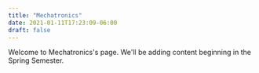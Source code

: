 ```yaml
---
title: "Mechatronics"
date: 2021-01-11T17:23:09-06:00
draft: false
---
```


Welcome to Mechatronics's page. We'll be adding content beginning in the Spring Semester.

